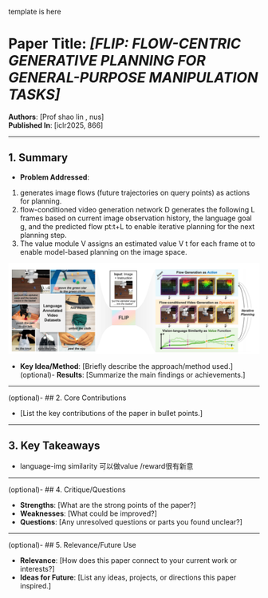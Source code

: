 template is here
# Paper Title: *[FLIP: FLOW-CENTRIC GENERATIVE PLANNING FOR GENERAL-PURPOSE MANIPULATION TASKS]*  
**Authors**: [Prof shao lin , nus]  
**Published In**: [iclr2025, 866]  

---

## 1. Summary
- **Problem Addressed**: 
1. generates image flows (future trajectories on query points) as actions for planning.
2.  flow-conditioned video generation network D generates the following L frames based on current image observation history, the language goal g, and the predicted flow
pt:t+L to enable iterative planning for the next planning step.
3.  The value module V assigns an estimated value V t for each frame ot to enable model-based planning on the image space.

![这是图片](/embodied_ai/r_l/imgs/FLIP_iclr25.jpeg "frame")

- **Key Idea/Method**: [Briefly describe the approach/method used.]
(optional)- **Results**: [Summarize the main findings or achievements.]

---

(optional)- ## 2. Core Contributions
- [List the key contributions of the paper in bullet points.]

---

## 3. Key Takeaways
- language-img similarity 可以做value /reward很有新意

---

(optional)- ## 4. Critique/Questions
- **Strengths**: [What are the strong points of the paper?]
- **Weaknesses**: [What could be improved?]
- **Questions**: [Any unresolved questions or parts you found unclear?]

---

(optional)- ## 5. Relevance/Future Use
- **Relevance**: [How does this paper connect to your current work or interests?]
- **Ideas for Future**: [List any ideas, projects, or directions this paper inspired.]
